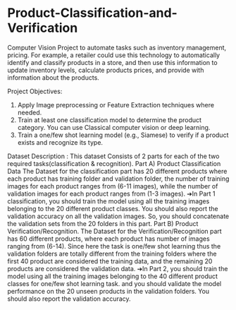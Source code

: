 # Product-Classification-and-Verification
Computer Vision Project to automate tasks such as inventory management, pricing. For example, a retailer could use this technology to automatically identify and classify products in a store, and then use this information to update inventory levels, calculate products prices, and provide with information about the products.

Project Objectives:
1. Apply Image preprocessing or Feature Extraction techniques where needed.
2. Train at least one classification model to determine the product category. You can use Classical computer vision or deep learning. 
3. Train a one/few shot learning model (e.g., Siamese) to verify if a product exists and recognize its type.

Dataset Description :
This dataset Consists of 2 parts for each of the two required tasks(classification & recognition).
Part A) Product Classification Data
The Dataset for the classification part has 20 different products where each product has training folder and validation folder, the number of training images for each product ranges from (6-11 images), while the number of validation images for each product ranges from (1-3 images).
  ➔In Part 1 classification, you should train the model using all the training images belonging to the 20 different     product classes. You should also report the validation accuracy on all the validation images. So, you should         concatenate the validation sets from the 20 folders in this part.
Part B) Product Verification/Recognition.
The Dataset for the Verification/Recognition part has 60 different products, where each product has number of images ranging from (6-14). Since here the task is one/few shot learning thus the validation folders are totally different from the training folders where the first 40 product are considered the training data, and the remaining 20 products 
are considered the validation data.
  ➔In Part 2, you should train the model using all the training images belonging to the 40 different product           classes for one/few shot learning task. and you should validate the model performance on the 20 unseen products      in the validation folders. You should also report the validation accuracy.
